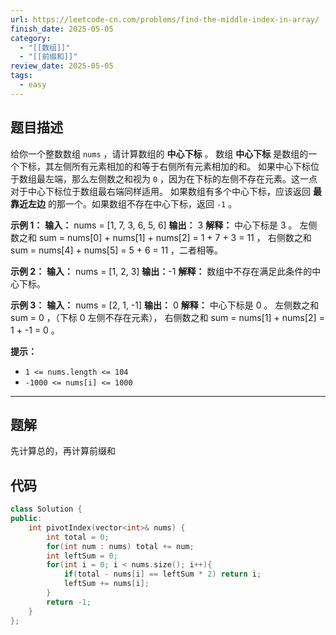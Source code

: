 ```yaml
---
url: https://leetcode-cn.com/problems/find-the-middle-index-in-array/
finish_date: 2025-05-05
category:
  - "[[数组]]"
  - "[[前缀和]]"
review_date: 2025-05-05
tags:
  - easy
---
```

## 题目描述

给你一个整数数组 `nums` ，请计算数组的 **中心下标** 。
数组 **中心下标** 是数组的一个下标，其左侧所有元素相加的和等于右侧所有元素相加的和。
如果中心下标位于数组最左端，那么左侧数之和视为 `0` ，因为在下标的左侧不存在元素。这一点对于中心下标位于数组最右端同样适用。
如果数组有多个中心下标，应该返回 **最靠近左边** 的那一个。如果数组不存在中心下标，返回 `-1` 。

**示例 1：**
**输入：** nums = [1, 7, 3, 6, 5, 6]
**输出：** 3
**解释：**
中心下标是 3 。
左侧数之和 sum = nums[0] + nums[1] + nums[2] = 1 + 7 + 3 = 11 ，
右侧数之和 sum = nums[4] + nums[5] = 5 + 6 = 11 ，二者相等。

**示例 2：**
**输入：** nums = [1, 2, 3]
**输出：**-1
**解释：**
数组中不存在满足此条件的中心下标。

**示例 3：**
**输入：** nums = [2, 1, -1]
**输出：** 0
**解释：**
中心下标是 0 。
左侧数之和 sum = 0 ，（下标 0 左侧不存在元素），
右侧数之和 sum = nums[1] + nums[2] = 1 + -1 = 0 。

**提示：**
- `1 <= nums.length <= 104`
- `-1000 <= nums[i] <= 1000`

---
## 题解

先计算总的，再计算前缀和

## 代码

```cpp
class Solution {
public:
    int pivotIndex(vector<int>& nums) {
        int total = 0;
        for(int num : nums) total += num;
        int leftSum = 0;
        for(int i = 0; i < nums.size(); i++){
            if(total - nums[i] == leftSum * 2) return i;
            leftSum += nums[i];
        }
        return -1;
    }
};
```